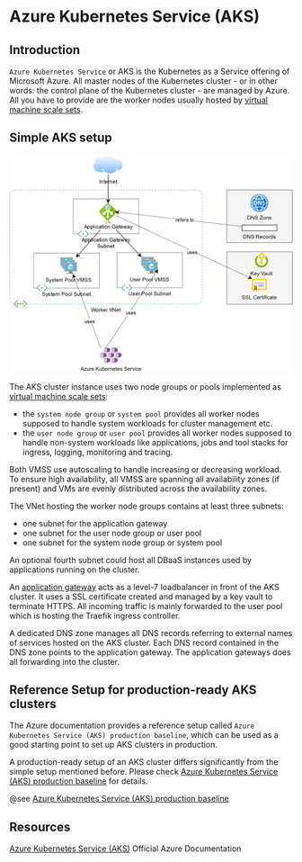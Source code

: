 # Azure Kubernetes Service (AKS)

## Introduction

`Azure Kubernetes Service` or AKS is the Kubernetes as a Service offering of Microsoft Azure.
All master nodes of the Kubernetes cluster - or in other words: the control plane of the Kubernetes cluster - 
are managed by Azure. 
All you have to provide are the worker nodes usually hosted by [virtual machine scale sets](../vm/vm_basics.md#virtual-machine-scale-set).

## Simple AKS setup

![](img/az_aks_simple_setup.png)

The AKS cluster instance uses two node groups or pools implemented as [virtual machine scale sets](../vm/vm_basics.md#virtual-machine-scale-set):

* the `system node group` or `system pool` provides all worker nodes supposed to handle system workloads for cluster management etc.
* the `user node group` or `user pool` provides all worker nodes supposed to handle non-system workloads 
like applications, jobs and tool stacks for ingress, logging, monitoring and tracing.

Both VMSS use autoscaling to handle increasing or decreasing workload. 
To ensure high availability, all VMSS are spanning all availability zones (if present) and 
VMs are evenly distributed across the availability zones.

The VNet hosting the worker node groups contains at least three subnets:

* one subnet for the application gateway
* one subnet for the user node group or user pool
* one subnet for the system node group or system pool

An optional fourth subnet could host all DBaaS instances used by applications running on the cluster.

An [application gateway](../vnet/vnet_basics.md#application-gateway) acts as a level-7 loadbalancer in front of the AKS cluster.
It uses a SSL certificate created and managed by a key vault to terminate HTTPS. 
All incoming traffic is mainly forwarded to the user pool which is hosting the Traefik ingress controller.

A dedicated DNS zone manages all DNS records referring to external names of services hosted on the AKS cluster.
Each DNS record contained in the DNS zone points to the application gateway. The application gateways does all forwarding into the cluster. 

## Reference Setup for production-ready AKS clusters

The Azure documentation provides a reference setup called `Azure Kubernetes Service (AKS) production baseline`, which
can be used as a good starting point to set up AKS clusters in production.

A production-ready setup of an AKS cluster differs significantly from the simple setup mentioned before.
Please check [Azure Kubernetes Service (AKS) production baseline](https://docs.microsoft.com/en-us/azure/architecture/reference-architectures/containers/aks/secure-baseline-aks) for details.

@see [Azure Kubernetes Service (AKS) production baseline](https://docs.microsoft.com/en-us/azure/architecture/reference-architectures/containers/aks/secure-baseline-aks)

## Resources

[Azure Kubernetes Service (AKS)](https://docs.microsoft.com/en-us/azure/aks/) Official Azure Documentation